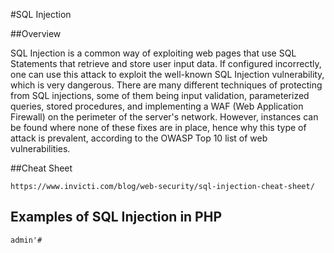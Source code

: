 #SQL Injection

##Overview

SQL Injection is a common way of exploiting web pages that use SQL Statements that retrieve and store
user input data. If configured incorrectly, one can use this attack to exploit the well-known SQL Injection
vulnerability, which is very dangerous. There are many different techniques of protecting from SQL
injections, some of them being input validation, parameterized queries, stored procedures, and
implementing a WAF (Web Application Firewall) on the perimeter of the server's network. However,
instances can be found where none of these fixes are in place, hence why this type of attack is prevalent,
according to the OWASP Top 10 list of web vulnerabilities.


##Cheat Sheet

	https://www.invicti.com/blog/web-security/sql-injection-cheat-sheet/

## Examples of SQL Injection in PHP

	admin'#
